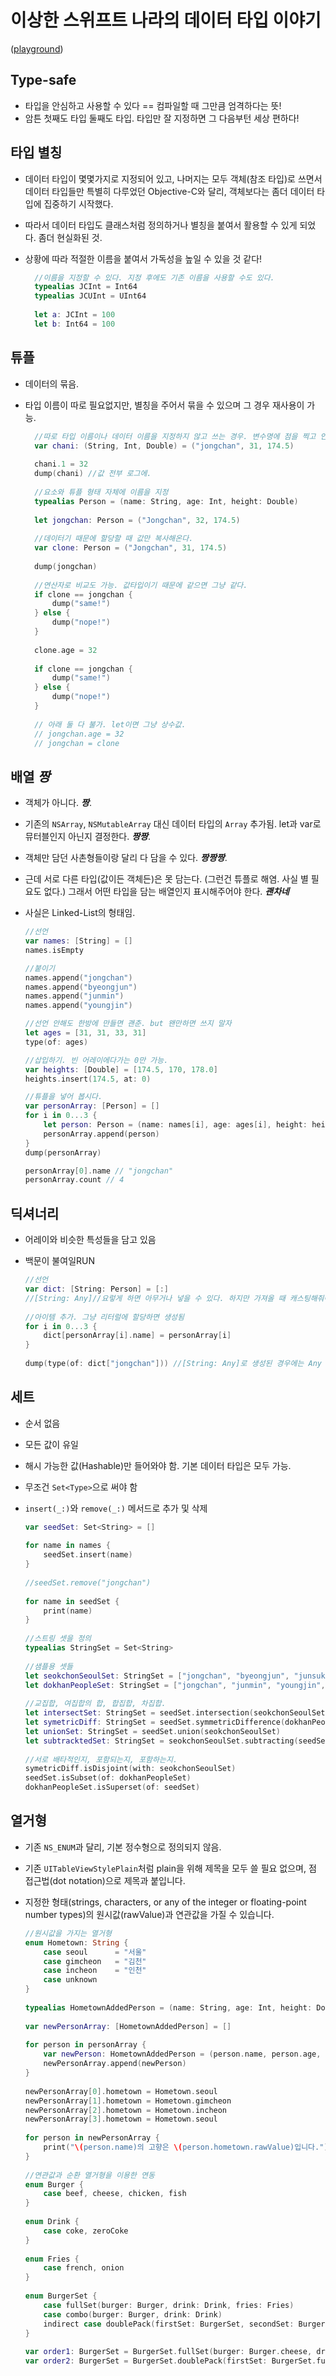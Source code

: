 # 이상한 스위프트 나라의 데이터 타입 이야기
([playground](3_WeirdDataTypes.playground))

## Type-safe
- 타입을 안심하고 사용할 수 있다  == 컴파일할 때 그만큼 엄격하다는 뜻!
- 암튼 첫째도 타입 둘째도 타입. 타입만 잘 지정하면 그 다음부턴 세상 편하다!

## 타입 별칭
- 데이터 타입이 몇몇가지로 지정되어 있고, 나머지는 모두 객체(참조 타입)로 쓰면서 데이터 타입들만 특별히 다루었던  Objective-C와 달리, 객체보다는 좀더 데이터 타입에 집중하기 시작했다.
- 따라서 데이터 타입도 클래스처럼 정의하거나 별칭을 붙여서 활용할 수 있게 되었다. 좀더 현실화된 것.
- 상황에 따라 적절한 이름을 붙여서 가독성을 높일 수 있을 것 같다!
  
  ```swift
	//이름을 지정할 수 있다. 지정 후에도 기존 이름을 사용할 수도 있다.
	typealias JCInt = Int64
	typealias JCUInt = UInt64
	
	let a: JCInt = 100
	let b: Int64 = 100
  
  ```
  
## 튜플
- 데이터의 묶음.
- 타입 이름이 따로 필요없지만, 별칭을 주어서 묶을 수 있으며 그 경우 재사용이 가능.

  ```swift
	//따로 타입 이름이나 데이터 이름을 지정하지 않고 쓰는 경우. 변수명에 점을 찍고 인덱스를 적는 것으로 받아오고 할당할 수 있다. (할당은 var일 때만)
	var chani: (String, Int, Double) = ("jongchan", 31, 174.5)
	
	chani.1 = 32
	dump(chani) //값 전부 로그에.
	
	//요소와 튜플 형태 자체에 이름을 지정
	typealias Person = (name: String, age: Int, height: Double)
	
	let jongchan: Person = ("Jongchan", 32, 174.5)
	
	//데이터기 때문에 할당할 때 값만 복사해온다.
	var clone: Person = ("Jongchan", 31, 174.5)
	
	dump(jongchan)
	
	//연산자로 비교도 가능. 값타입이기 때문에 같으면 그냥 같다.
	if clone == jongchan {
	    dump("same!")
	} else {
	    dump("nope!")
	}
	
	clone.age = 32
	
	if clone == jongchan {
	    dump("same!")
	} else {
	    dump("nope!")
	}
	
	// 아래 둘 다 불가. let이면 그냥 상수값.
	// jongchan.age = 32
	// jongchan = clone 
	```
	
	
## 배열 ***짱***

- 객체가 아니다. ***짱***.
- 기존의 `NSArray`, `NSMutableArray` 대신 데이터 타입의 `Array` 추가됨. let과 var로 뮤터블인지 아닌지 결정한다. ***짱짱***. 
- 객체만 담던 사촌형들이랑 달리 다 담을 수 있다. ***짱짱짱***.
- 근데 서로 다른 타입(값이든 객체든)은 못 담는다. (그런건 튜플로 해염. 사실 별 필요도 없다.) 그래서 어떤 타입을 담는 배열인지 표시해주어야 한다. ***괜차네***
- 사실은 Linked-List의 형태임.

	```swift
	//선언
	var names: [String] = []
	names.isEmpty
	
	//붙이기
	names.append("jongchan")
	names.append("byeongjun")
	names.append("junmin")
	names.append("youngjin")
	
	//선언 안해도 한방에 만들면 괜춘. but 왠만하면 쓰지 말자
	let ages = [31, 31, 33, 31]
	type(of: ages)
	
	//삽입하기. 빈 어레이에다가는 0만 가능.
	var heights: [Double] = [174.5, 170, 178.0]
	heights.insert(174.5, at: 0)
	
	//튜플을 넣어 봅시다.
	var personArray: [Person] = []
	for i in 0...3 {
	    let person: Person = (name: names[i], age: ages[i], height: heights[i])
	    personArray.append(person)
	}
	dump(personArray)
	
	personArray[0].name // "jongchan"
	personArray.count // 4
	```
	
## 딕셔너리
- 어레이와 비슷한 특성들을 담고 있음
- 백문이 불여일RUN

	```swift
	//선언
	var dict: [String: Person] = [:]
	//[String: Any]//요렇게 하면 아무거나 넣을 수 있다. 하지만 가져올 때 캐스팅해줘야 할수도 있으니... 좋은 방법을 고민해보자.
		
	//아이템 추가. 그냥 리터럴에 할당하면 생성됨
	for i in 0...3 {
	    dict[personArray[i].name] = personArray[i]
	}
		
	dump(type(of: dict["jongchan"])) //[String: Any]로 생성된 경우에는 Any 로 나온다.

	```
	
## 세트
- 순서 없음
- 모든 값이 유일
- 해시 가능한 값(Hashable)만 들어와야 함. 기본 데이터 타입은 모두 가능.
- 무조건 `Set<Type>`으로 써야 함
- `insert(_:)`와 `remove(_:)` 메서드로 추가 및 삭제

	```swift
	var seedSet: Set<String> = []
		
	for name in names {
	    seedSet.insert(name)
	}
		
	//seedSet.remove("jongchan")
		
	for name in seedSet {
	    print(name)
	}
		
	//스트링 셋을 정의
	typealias StringSet = Set<String>
		
	//샘플용 셋들
	let seokchonSeoulSet: StringSet = ["jongchan", "byeongjun", "junsuk"]
	let dokhanPeopleSet: StringSet = ["jongchan", "junmin", "youngjin", "byeongjun", "hyeonjung", "donghee"]
		
	//교집합, 여집합의 합, 합집합, 차집합.
	let intersectSet: StringSet = seedSet.intersection(seokchonSeoulSet)
	let symetricDiff: StringSet = seedSet.symmetricDifference(dokhanPeopleSet)
	let unionSet: StringSet = seedSet.union(seokchonSeoulSet)
	let subtracktedSet: StringSet = seokchonSeoulSet.subtracting(seedSet)
		
	//서로 배타적인지, 포함되는지, 포함하는지.
	symetricDiff.isDisjoint(with: seokchonSeoulSet)
	seedSet.isSubset(of: dokhanPeopleSet)
	dokhanPeopleSet.isSuperset(of: seedSet)
	```
	
	
## 열거형
- 기존 `NS_ENUM`과 달리, 기본 정수형으로 정의되지 않음.
- 기존 `UITableViewStylePlain`처럼 plain을 위해 제목을 모두 쓸 필요 없으며, 점 접근법(dot notation)으로 제목과 붙입니다.
- 지정한 형태(strings, characters, or any of the integer or floating-point number types)의 원시값(rawValue)과 연관값을 가질 수 있습니다. 

	```swift
	//원시값을 가지는 열거형
	enum Hometown: String {
	    case seoul      = "서울"
	    case gimcheon   = "김천"
	    case incheon    = "인천"
	    case unknown
	}
		
	typealias HometownAddedPerson = (name: String, age: Int, height: Double, hometown: Hometown)
		
	var newPersonArray: [HometownAddedPerson] = []
		
	for person in personArray {
	    var newPerson: HometownAddedPerson = (person.name, person.age, person.height, Hometown.unknown)
	    newPersonArray.append(newPerson)
	}
		
	newPersonArray[0].hometown = Hometown.seoul
	newPersonArray[1].hometown = Hometown.gimcheon
	newPersonArray[2].hometown = Hometown.incheon
	newPersonArray[3].hometown = Hometown.seoul
		
	for person in newPersonArray {
	    print("\(person.name)의 고향은 \(person.hometown.rawValue)입니다.")
	}
		
	//연관값과 순환 열거형을 이용한 연동
	enum Burger {
	    case beef, cheese, chicken, fish
	}
		
	enum Drink {
	    case coke, zeroCoke
	}
		
	enum Fries {
	    case french, onion
	}
		
	enum BurgerSet {
	    case fullSet(burger: Burger, drink: Drink, fries: Fries)
	    case combo(burger: Burger, drink: Drink)
	    indirect case doublePack(firstSet: BurgerSet, secondSet: BurgerSet)
	}
		
	var order1: BurgerSet = BurgerSet.fullSet(burger: Burger.cheese, drink: Drink.coke, fries: Fries.french)
	var order2: BurgerSet = BurgerSet.doublePack(firstSet: BurgerSet.fullSet(burger: .chicken, drink: .zeroCoke, fries: .onion), secondSet: .combo(burger: .cheese, drink: .coke))
	```
